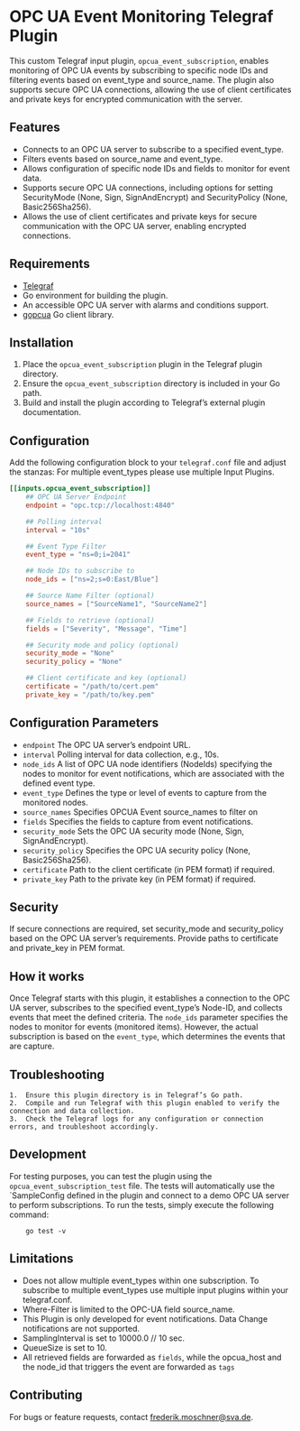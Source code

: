 # OPC UA Event Monitoring Telegraf Plugin
This custom Telegraf input plugin, `opcua_event_subscription`, enables monitoring of OPC UA events by subscribing to specific node IDs and filtering events based on event_type and source_name. The plugin also supports secure OPC UA connections, allowing the use of client certificates and private keys for encrypted communication with the server.

## Features
- Connects to an OPC UA server to subscribe to a specified event_type.
- Filters events based on source_name and event_type.
- Allows configuration of specific node IDs and fields to monitor for event data.
- Supports secure OPC UA connections, including options for setting SecurityMode (None, Sign, SignAndEncrypt) and SecurityPolicy (None, Basic256Sha256).
- Allows the use of client certificates and private keys for secure communication with the OPC UA server, enabling encrypted connections.

## Requirements
- [Telegraf](https://www.influxdata.com/time-series-platform/telegraf/)
- Go environment for building the plugin.
- An accessible OPC UA server with alarms and conditions support.
- [gopcua](https://github.com/gopcua/opcua) Go client library.

## Installation
1. Place the `opcua_event_subscription` plugin in the Telegraf plugin directory.
2. Ensure the `opcua_event_subscription` directory is included in your Go path.
3. Build and install the plugin according to Telegraf’s external plugin documentation.

## Configuration
Add the following configuration block to your `telegraf.conf` file and adjust the stanzas:
For multiple event_types please use multiple Input Plugins.

```toml
[[inputs.opcua_event_subscription]]
    ## OPC UA Server Endpoint
    endpoint = "opc.tcp://localhost:4840"

    ## Polling interval
    interval = "10s"

    ## Event Type Filter
    event_type = "ns=0;i=2041"

    ## Node IDs to subscribe to
    node_ids = ["ns=2;s=0:East/Blue"]

    ## Source Name Filter (optional)
    source_names = ["SourceName1", "SourceName2"]

    ## Fields to retrieve (optional)
    fields = ["Severity", "Message", "Time"]

    ## Security mode and policy (optional)
    security_mode = "None"
    security_policy = "None"

    ## Client certificate and key (optional)
    certificate = "/path/to/cert.pem"
    private_key = "/path/to/key.pem"
```

## Configuration Parameters
- `endpoint` The OPC UA server’s endpoint URL.
- `interval` Polling interval for data collection, e.g., 10s.
- `node_ids` A list of OPC UA node identifiers (NodeIds) specifying the nodes to monitor for event notifications, which are associated with the defined event type.
- `event_type` Defines the type or level of events to capture from the monitored nodes.
- `source_names` Specifies OPCUA Event source_names to filter on
- `fields` Specifies the fields to capture from event notifications.
- `security_mode` Sets the OPC UA security mode (None, Sign, SignAndEncrypt).
- `security_policy` Specifies the OPC UA security policy (None, Basic256Sha256).
- `certificate` Path to the client certificate (in PEM format) if required.
- `private_key` Path to the private key (in PEM format) if required.

## Security
If secure connections are required, set security_mode and security_policy based on the OPC UA server’s requirements. Provide paths to certificate and private_key in PEM format.

## How it works
Once Telegraf starts with this plugin, it establishes a connection to the OPC UA server, subscribes to the specified event_type’s Node-ID, and collects events that meet the defined criteria.
The `node_ids` parameter specifies the nodes to monitor for events (monitored items). However, the actual subscription is based on the `event_type`, which determines the events that are capture.

##  Troubleshooting
	1.	Ensure this plugin directory is in Telegraf’s Go path.
	2.	Compile and run Telegraf with this plugin enabled to verify the connection and data collection.
	3.	Check the Telegraf logs for any configuration or connection errors, and troubleshoot accordingly.

## Development
For testing purposes, you can test the plugin using the `opcua_event_subscription_test` file. The tests will automatically use the `SampleConfig defined in the plugin and connect to a demo OPC UA server to perform subscriptions.
To run the tests, simply execute the following command:
```batch
    go test -v
```

## Limitations
- Does not allow multiple event_types within one subscription. To subscribe to multiple event_types use multiple input plugins within your telegraf.conf.
- Where-Filter is limited to the OPC-UA field source_name.
- This Plugin is only developed for event notifications. Data Change notifications are not supported.
- SamplingInterval is set to  10000.0 // 10 sec.
- QueueSize is set to 10.
- All retrieved fields are forwarded as `fields`, while the opcua_host and the node_id that triggers the event are forwarded as `tags`

## Contributing
For bugs or feature requests, contact frederik.moschner@sva.de.